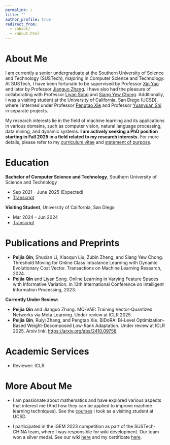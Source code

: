 ```yaml
---
permalink: /
title: ""
author_profile: true
redirect_from: 
  - /about/
  - /about.html
---
```


# About Me
I am currently a senior undergraduate at the Southern University of Science and Technology (SUSTech), majoring in Computer Science and Technology.
At SUSTech, I have been fortunate to be supervised by Professor [Xin Yao](https://www.cs.bham.ac.uk/~xin/) and later by Professor [Jianguo Zhang](https://www.sustech.edu.cn/en/faculties/zhangjianguo.html).
I have also had the pleasure of collaborating with Professor [Liyan Song](https://sunnysong14.github.io/) and [Siang Yew Chong](https://scholar.google.com/citations?user=cI4Rf8cAAAAJ&hl=en).
Additionally, I was a visiting student at the University of California, San Diego (UCSD), where I interned under Professor [Pengtao Xie](https://pengtaoxie.github.io/) and Professor [Yuanyuan Shi](https://yyshi.eng.ucsd.edu/) in separate projects.

My research interests lie in the field of machine learning and its applications in various domains, such as computer vision, natural language processing, data mining, and dynamic systems.
**I am actively seeking a PhD position starting in Fall 2025 in a field related to my research interests.**
For more details, please refer to my [curriculum vitae](https://t2ance.github.io/files/Curriculum-Vitae.pdf) and [statement of purpose](https://t2ance.github.io/files/Statement-of-Purpose.pdf).

# Education

**Bachelor of Computer Science and Technology**, Southern University of Science and Technology  
- Sep 2021 - June 2025 (Expected)  
- [Transcript](https://t2ance.github.io/files/Transcript.pdf)

**Visiting Student**, University of California, San Diego  
- Mar 2024 - Jun 2024  
- [Transcript](https://t2ance.github.io/files/Transcript-UCSD.pdf)

# Publications and Preprints

- **Peijia Qin**, Shuxian Li, Xiaoqun Liu, Zubin Zheng, and Siang Yew Chong. Threshold Moving for Online Class Imbalance Learning with Dynamic Evolutionary Cost Vector. Transactions on Machine Learning Research, 2024.
- **Peijia Qin** and Liyan Song. Online Learning in Varying Feature Spaces with Informative Variation. In 13th International Conference on Intelligent Information Processing, 2023.

**Currently Under Review:**

- **Peijia Qin** and Jianguo Zhang. MQ-VAE: Training Vector-Quantized Networks via Meta Learning. Under review at ICLR 2025.
- **Peijia Qin**, Ruiyi Zhang, and Pengtao Xie. BiDoRA: Bi-Level Optimization-Based Weight-Decomposed Low-Rank Adaptation. Under review at ICLR 2025. Arxiv link: https://arxiv.org/abs/2410.09758

# Academic Services
- Reviewer: ICLR

# More About Me
- I am passionate about mathematics and have explored various aspects that interest me (And how they can be applied to improve machine learning techniques).
See the [courses](https://t2ance.github.io/files/Transcript-UCSD.pdf) I took as a visiting student at UCSD.

- I participated in the iGEM 2023 competition as part of the SUSTech-CHINA team, where I was responsible for wiki development.
Our team won a silver medal.
See our wiki [here](https://2023.igem.wiki/sustech-china/) and my certificate [here](https://t2ance.github.io/files/igem-2023-certificates.pdf).
